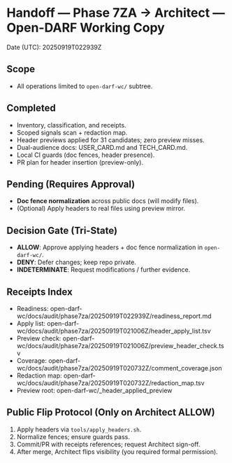 # Handoff — Phase 7ZA → Architect — Open-DARF Working Copy

Date (UTC): 20250919T022939Z

## Scope
- All operations limited to `open-darf-wc/` subtree.

## Completed
- Inventory, classification, and receipts.
- Scoped signals scan + redaction map.
- Header previews applied for 31 candidates; zero preview misses.
- Dual-audience docs: USER_CARD.md and TECH_CARD.md.
- Local CI guards (doc fences, header presence).
- PR plan for header insertion (preview-only).

## Pending (Requires Approval)
- **Doc fence normalization** across public docs (will modify files).
- (Optional) Apply headers to real files using preview mirror.

## Decision Gate (Tri-State)
- **ALLOW**: Approve applying headers + doc fence normalization in `open-darf-wc/`.
- **DENY**: Defer changes; keep repo private.
- **INDETERMINATE**: Request modifications / further evidence.

## Receipts Index
- Readiness: open-darf-wc/docs/audit/phase7za/20250919T022939Z/readiness_report.md
- Apply list: open-darf-wc/docs/audit/phase7za/20250919T021006Z/header_apply_list.tsv
- Preview check: open-darf-wc/docs/audit/phase7za/20250919T021006Z/preview_header_check.tsv
- Coverage: open-darf-wc/docs/audit/phase7za/20250919T020732Z/comment_coverage.json
- Redaction map: open-darf-wc/docs/audit/phase7za/20250919T020732Z/redaction_map.tsv
- Preview root: open-darf-wc/_header_applied_preview

## Public Flip Protocol (Only on Architect ALLOW)
1) Apply headers via `tools/apply_headers.sh`.
2) Normalize fences; ensure guards pass.
3) Commit/PR with receipts references; request Architect sign-off.
4) After merge, Architect flips visibility (you required formal permission).
